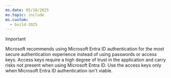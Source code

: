```yaml
---
ms.date: 05/18/2025
ms.topic: include
ms.custom:
  - build-2025
---
```


> [!IMPORTANT]
> Microsoft recommends using Microsoft Entra ID authentication for the most secure authentication experience instead of using passwords or access keys. Access keys require a high degree of trust in the application and carry risks not present when using Microsoft Entra ID. Use the access keys only when Microsoft Entra ID authentication isn't viable.
